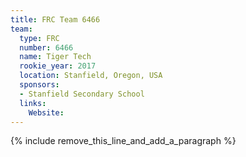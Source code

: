 ```yaml
---
title: FRC Team 6466
team:
  type: FRC
  number: 6466
  name: Tiger Tech
  rookie_year: 2017
  location: Stanfield, Oregon, USA
  sponsors:
  - Stanfield Secondary School
  links:
    Website:
---
```


{% include remove_this_line_and_add_a_paragraph %}